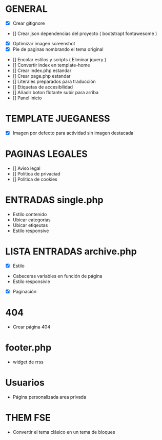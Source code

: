 # GENERAL
- [x] Crear gitignore
- [] Crear json dependencias del proyecto ( bootstrapt fontawesome )
- [X] Optimizar imagen screenshot
- [X] Pie de paginas nombrando el tema original
- [] Encolar estilos y scripts ( Eliminar jquery )
- [] Convertir index en template-home
- [] Crear index.php estandar
- [] Crear page.php estandar
- [] Literales preparados para traducción
- [] Etiquetas de accesibilidad
- [] Añadir boton flotante subir para arriba
- [] Panel inicio 

# TEMPLATE JUEGANESS
- [x] Imagen por defecto para actividad sin imagen destacada

# PAGINAS LEGALES
- [] Aviso legal
- [] Politica de privaciad
- [] Politica de cookies


# ENTRADAS single.php
- Estilo contenido
- Ubicar categorias
- Ubicar etiqeutas
- Estilo responsive

# LISTA ENTRADAS archive.php
- [X] Estilo
- Cabeceras variables en función de página
- Estilo responsivle
- [X] Paginación

# 404
- Crear página 404

# footer.php
- widget de rrss

# Usuarios
- Página personalizada area privada

# THEM FSE
- Convertir el tema clásico en un tema de bloques



